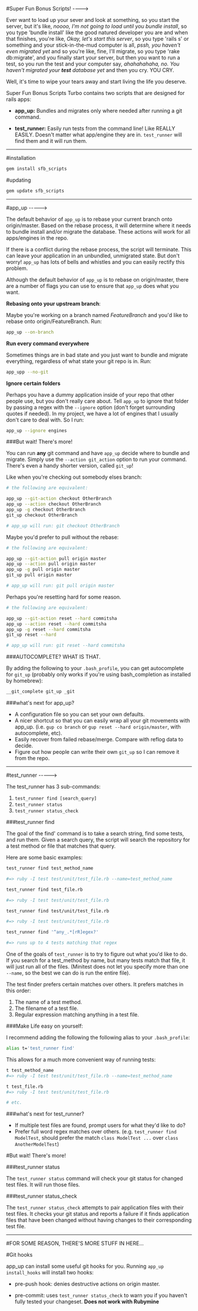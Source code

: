 #Super Fun Bonus Scripts!  ---->

Ever want to load up your sever and look at something, so you start the server, but it's like, _noooo, I'm not going to load until you bundle install_, so you type 'bundle install' like the good natured developer you are and when that finishes, you're like, _Okay, let's start this server_, so you type 'rails s' or something and your stick-in-the-mud computer is all, _pssh, you haven't even migrated yet_ and so you're like, fine, I'll migrate, so you type 'rake db:migrate', and you finally start your server, but then you want to run a test, so you run the test and your computer say, _ahahahahaha, no.  You haven't migrated your **test** database yet_ and then you cry.  YOU CRY.

Well, it's time to wipe your tears away and start living the life you deserve.

Super Fun Bonus Scripts Turbo contains two scripts that are designed for rails apps:

- __app\_up:__ Bundles and migrates only where needed after running a git command.

- __test\_runner:__ Easily run tests from the command line!  Like REALLY EASILY.  Doesn't matter what app/engine they are in.  `test_runner` will find them and it will run them.

---

#installation

~~~bash
gem install sfb_scripts
~~~

#updating

~~~bash
gem update sfb_scripts
~~~

---

#app_up ----->

The default behavior of `app_up` is to rebase your current branch onto origin/master.  Based on the rebase process, it will determine where it needs to bundle install and/or migrate the database.  These actions will work for all apps/engines in the repo.

If there is a conflict during the rebase process, the script will terminate.  This can leave your application in an unbundled, unmigrated state.  But don't worry!  `app_up` has lots of bells and whistles and you can easily rectify this problem.

Although the default behavior of `app_up` is to rebase on origin/master, there are a number of flags you can use to ensure that `app_up` does what you want.

__Rebasing onto your upstream branch__:

Maybe you're working on a branch named _FeatureBranch_ and you'd like to rebase onto origin/FeatureBranch.  Run:

~~~bash
app_up --on-branch
~~~

__Run every command everywhere__

Sometimes things are in bad state and you just want to bundle and migrate everything, regardless of what state your git repo is in. Run:

~~~bash
app_upp --no-git
~~~

__Ignore certain folders__

Perhaps you have a dummy application inside of your repo that other people use, but you don't really care about.  Tell `app_up` to ignore that folder by passing a regex with the `--ignore` option (don't forget surrounding quotes if needed).  In my project, we have a lot of engines that I usually don't care to deal with.  So I run:

~~~bash
app_up --ignore engines
~~~

###But wait! There's more!

You can run __any__ git command and have `app_up` decide where to bundle and migrate.  Simply use the `--action git_action` option to run your command.  There's even a handy shorter version, called `git_up`!

Like when you're checking out somebody elses branch:

~~~bash
# the following are equivalent:

app_up --git-action checkout OtherBranch
app_up --action checkout OtherBranch
app_up -g checkout OtherBranch
git_up checkout OtherBranch

# app_up will run: git checkout OtherBranch
~~~

Maybe you'd prefer to pull without the rebase:

~~~bash
# the following are equivalent:

app_up --git-action pull origin master
app_up --action pull origin master
app_up -g pull origin master
git_up pull origin master

# app_up will run: git pull origin master
~~~

Perhaps you're resetting hard for some reason.

~~~bash
# the following are equivalent:

app_up --git-action reset --hard commitsha
app_up --action reset --hard commitsha
app_up -g reset --hard commitsha
git_up reset --hard

# app_up will run: git reset --hard commitsha
~~~

###AUTOCOMPLETE?  WHAT IS THAT.

By adding the following to your `.bash_profile`, you can get autocomplete for `git_up` (probably only works if you're using bash\_completion as installed by homebrew):

~~~bash
__git_complete git_up _git
~~~


###what's next for app_up?

- A configuration file so you can set your own defaults.
- A nicer shortcut so that you can easily wrap all your git movements with app\_up. (i.e. `gup co branch` or `gup reset --hard origin/master`, with autocomplete, etc).
- Easily recover from failed rebase/merge. Compare with reflog data to decide.
- Figure out how people can write their own `git_up` so I can remove it from the repo.

----

#test_runner ----->

The test_runner has 3 sub-commands:

1.  `test_runner find [search_query]`
1.  `test_runner status`
1.  `test_runner status_check`

###test_runner find

The goal of the find' command is to take a search string, find some tests, and run them.  Given a search query, the script will search the repository for a test method or file that matches that query.

Here are some basic examples:

~~~bash
test_runner find test_method_name

#=> ruby -I test test/unit/test_file.rb --name=test_method_name

~~~

~~~bash
test_runner find test_file.rb

#=> ruby -I test test/unit/test_file.rb
~~~

~~~ bash
test_runner find test/unit/test_file.rb

#=> ruby -I test test/unit/test_file.rb
~~~

~~~bash
test_runner find '^any_.*[rR]egex?'

#=> runs up to 4 tests matching that regex
~~~

One of the goals of `test_runner` is to try to figure out what you'd like to do.  If you search for a test_method by name, but many tests match that file, it will just run all of the files.  (Minitest does not let you specify more than one `--name`, so the best we can do is run the entire file).

The test finder prefers certain matches over others.  It prefers matches in this order:

1. The name of a test method.
2. The filename of a test file.
3. Regular expression matching anything in a test file.

###Make Life easy on yourself:

I recommend adding the following the following alias to your `.bash_profile`:

~~~bash
alias t='test_runner find'
~~~

This allows for a much more convenient way of running tests:

~~~bash
t test_method_name
#=> ruby -I test test/unit/test_file.rb --name=test_method_name

t test_file.rb
#=> ruby -I test test/unit/test_file.rb

# etc.
~~~

###what's next for test_runner?

- If multiple test files are found, prompt users for what they'd like to do?
- Prefer full word regex matches over others.  (e.g. `test_runner find ModelTest`, should prefer the match `class ModelTest ...` over `class AnotherModelTest`)

#But wait!  There's more!

###test_runner status

The `test_runner status` command will check your git status for changed test files.  It will run those files.

###test_runner status_check

The `test_runner status_check` attempts to pair application files with their test files.  It checks your git status and reports a failure if it finds application files that have been changed without having changes to their corresponding test file.

---

#FOR SOME REASON, THERE'S MORE STUFF IN HERE...

#Git hooks

app_up can install some useful git hooks for you.  Running `app_up install_hooks` will install two hooks:

- pre-push hook: denies destructive actions on origin master.

- pre-commit: uses `test_runner status_check` to warn you if you haven't fully tested your changeset.  __Does not work with Rubymine__
